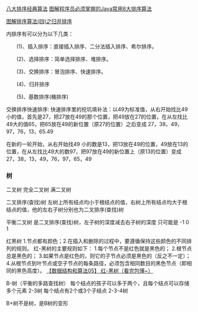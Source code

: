 [八大排序经典算法](http://blog.csdn.net/zhongwen7710/article/details/39212267)
[图解程序员必须掌握的Java常用8大排序算法](https://www.cnblogs.com/AaronBear/p/6464174.html)

[图解排序算法(四)之归并排序](https://www.cnblogs.com/chengxiao/p/6194356.html)



内排序有可以分为以下几类：

　　(1)、插入排序：直接插入排序、二分法插入排序、希尔排序。

　　(2)、选择排序：简单选择排序、堆排序。

　　(3)、交换排序：冒泡排序、快速排序。

　　(4)、归并排序

　　(5)、基数排序(桶排序)


交换排序快速排序:
快速排序里的挖坑填补法：以49为标准值，从右开始找比49小的值，首先是27，把27放在49的那个位置，把49放在27的位置，在从左找比49大的值65，把65放在49的新位置（原27的位置）之后变成 27，38，49，97，76，13，65.49

在新的一轮开始，从右开始找49 小的数是13，把13放在49的位置，49放在13的位置，在从左找比49大的数97，把97放在49的新位置上（原13的位置）变成27，38，13，49，76，97，65，49


### 树
二叉树 完全二叉树  满二叉树

二叉排序(查找)树
    左树上所有结点均小于根结点的值，右树上所有结点均大于根结点的值，他的左右子树分别也为二叉排序(查找)树

平衡二叉树
    是二叉排序(查找)树，左子树的深度减去右子树的深度 只可能是 -1 0 1


红黑树
    1.节点都有颜色；2.在插入和删除的过程中，要遵循保持这些颜色的不同排列的规则。
    红-黑树的主要规则如下：
        1.每个节点不是红色就是黑色的；
        2.根节点总是黑色的；
        3.如果节点是红色的，则它的子节点必须是黑色的（反之不一定）；
        4.从根节点到叶节点或空子节点的每条路径，必须包含相同数目的黑色节点（即相同的黑色高度）。
    [【数据结构和算法05】 红-黑树（看完包懂~）](http://blog.csdn.net/eson_15/article/details/51144079)

B-树（平衡的多路查找树） 每个结点的孩子可以多于两个，且每个结点可以存储多个元素
    2-3树
        每个结点有2个或3个子结点
    2-3-4树

B+树不是树，是B树的变形



